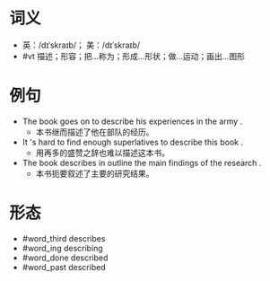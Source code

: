 # 词义
- 英：/dɪˈskraɪb/； 美：/dɪˈskraɪb/
- #vt 描述；形容；把…称为；形成…形状；做…运动；画出…图形
# 例句
- The book goes on to describe his experiences in the army .
	- 本书继而描述了他在部队的经历。
- It 's hard to find enough superlatives to describe this book .
	- 用再多的盛赞之辞也难以描述这本书。
- The book describes in outline the main findings of the research .
	- 本书扼要叙述了主要的研究结果。
# 形态
- #word_third describes
- #word_ing describing
- #word_done described
- #word_past described
